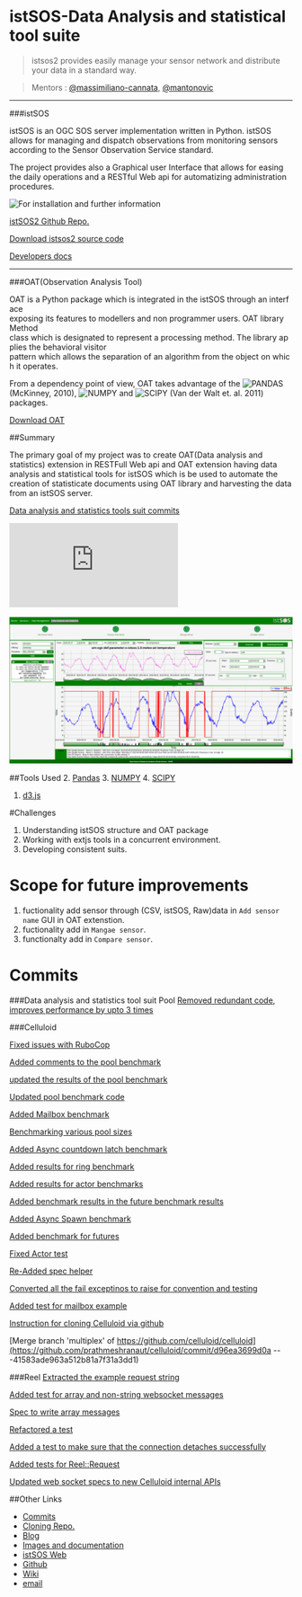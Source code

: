 # istSOS-Data Analysis and statistical tool suite 
> istsos2 provides easily manage your sensor network and distribute your data in a standard way.

>Mentors : [@massimiliano-cannata](https://github.com/massimiliano-cannata), [@mantonovic](https://github.com/mantonovic)


---
###istSOS

istSOS is an OGC SOS server implementation written in Python. istSOS allows for managing and dispatch observations from monitoring sensors according to the Sensor Observation Service standard.

The project provides also a Graphical user Interface that allows for easing the daily operations and a RESTful Web api for automatizing administration procedures.

![For installation and further information](http://istsos.org/)

[istSOS2 Github Repo.](https://github.com/istSOS/istsos2)

[Download istsos2 source code](https://sourceforge.net/projects/istsos/)

[Developers docs](http://istsos.org/en/latest/doc/#developers-docs)

---

###OAT(Observation Analysis Tool)

OAT is a Python package which is integrated in the istSOS through an interface exposing its features to modellers and non programmer users. OAT library Method class which is designated to represent a processing method. The library applies the behavioral visitor pattern which allows the separation of an algorithm from the object on which it operates.

From a dependency point of view, OAT takes advantage of the ![PANDAS](http://pandas.pydata.org/)(McKinney, 2010), ![NUMPY](http://www.numpy.org/) and ![SCIPY](https://www.scipy.org/) (Van der Walt et. al. 2011) packages.

[Download OAT](http://www.freewat.eu/)


##Summary

The primary goal of my project was to create OAT(Data analysis and statistics) extension in RESTFull Web api and OAT extension having data analysis and statistical tools for istSOS which is be used to automate the creation of statisticate documents using OAT library and harvesting the data from an istSOS server.

[Data analysis and statistics tools suit commits](https://github.com/rahulworld/Data-analysis/commits/master)

![Implemented OAT methods](https://github.com/rahulworld/Data-analysis/blob/master/examples/README.md)

![OAT Extension](images/quality1.png)


##Tools Used
2. [Pandas](http://pandas.pydata.org/)
3. [NUMPY](http://www.numpy.org/)
4. [SCIPY](https://www.scipy.org/)
1. [d3.js](https://github.com/ruby-prof/ruby-prof)

#Challenges
1. Understanding istSOS structure and OAT package
2. Working with extjs tools in a concurrent environment.
3. Developing consistent suits.

# Scope for future improvements
1. fuctionality add sensor through (CSV, istSOS, Raw)data in `Add sensor name` GUI in OAT extenstion.
2. fuctionality add in `Mangae sensor`.
3. functionalty add in `Compare sensor`.

# Commits

###Data analysis and statistics tool suit Pool
[Removed redundant code, improves performance by upto 3 times](https://github.com/prathmeshranaut/celluloid-pool/commit/b4e42515cfe6095372ce436fd9a2a991b7f3ea5e)

###Celluloid

[Fixed issues with RuboCop](https://github.com/prathmeshranaut/celluloid/commit/8b0ebefaece96d4d00593c7ffca2d30d3d1b2dc8)

[Added comments to the pool benchmark](https://github.com/prathmeshranaut/celluloid/commit/8575b64d75416c39779d075ef51ed9c987d2f3f4)

[updated the results of the pool benchmark](https://github.com/prathmeshranaut/celluloid/commit/fb795163aa035ff8f29419f9134403555bbd6401)

[Updated pool benchmark code](https://github.com/prathmeshranaut/celluloid/commit/c5e50e28437c87079079051ad21d19e8abe5e70d)

[Added Mailbox benchmark](https://github.com/prathmeshranaut/celluloid/commit/1f185b3fbee9827bd9149d1f0b8741529aa24dc2)

[Benchmarking various pool sizes](https://github.com/prathmeshranaut/celluloid/commit/9d888c303502d2cfbb1ca449180e7d076e3057fb)

[Added Async countdown latch benchmark](https://github.com/prathmeshranaut/celluloid/commit/72787ac19d963c77e5d5cdd30bb2a6e4fd4ef910)

[Added results for ring benchmark](https://github.com/prathmeshranaut/celluloid/commit/792b50c500e01fc475da2cdb1aae2676b11d3851)

[Added results for actor benchmarks](https://github.com/prathmeshranaut/celluloid/commit/d954074714ac93321a13673ddc221920c1956887)

[Added benchmark results in the future benchmark results](https://github.com/prathmeshranaut/celluloid/commit/94811fe9a74b4ff4a7f901be9669e895b3a81b5e)

[Added Async Spawn benchmark](https://github.com/prathmeshranaut/celluloid/commit/92d19d38e4db1ad3465e74ad1f6bdb5cdf058d50)

[Added benchmark for futures](https://github.com/prathmeshranaut/celluloid/commit/bbe55e21999043392c3191de22b02892391d022a)

[Fixed Actor test](https://github.com/prathmeshranaut/celluloid/commit/94cacc6bb0d86f6426e02f46200af6f27a321589)

[Re-Added spec helper](https://github.com/prathmeshranaut/celluloid/commit/dec2e0a5239c2a1a15d2ceade4c5c8fc3bd86ac8)

[Converted all the fail exceptinos to raise for convention and testing](https://github.com/prathmeshranaut/celluloid/commit/b6e99e2a639034602d0a92e85de8b301c6ece1ba)

[Added test for mailbox example](https://github.com/prathmeshranaut/celluloid/commit/69eb36779170904c82d83069111e5de78f9453d9)

[Instruction for cloning Celluloid via github](https://github.com/prathmeshranaut/celluloid/commit/f403f59a5b2a671537bfa3af5a4069e3b0ac8ce5)

[Merge branch 'multiplex' of https://github.com/celluloid/celluloid](https://github.com/prathmeshranaut/celluloid/commit/d96ea3699d0a
---41583ade963a512b81a7f31a3dd1)

###Reel
[Extracted the example request string](https://github.com/prathmeshranaut/reel/commit/9a8ed5fb91935ab8c90c2f1f47b9194d30057ac9)

[Added test for array and non-string websocket messages](https://github.com/prathmeshranaut/reel/commit/bd7f592c4f54a8269b96aaaa031ffe737af2c511)

[Spec to write array messages](https://github.com/prathmeshranaut/reel/commit/ff9047a52c817fae4b2f1628d43530ea9d5e7606)

[Refactored a test](https://github.com/prathmeshranaut/reel/commit/1dfca6bcdd7ad9d986bc665b1648bb2eb87a1873)

[Added a test to make sure that the connection detaches successfully](https://github.com/prathmeshranaut/reel/commit/09afb91c1242bb1b7d74615bbb721c00242bfce0)

[Added tests for Reel::Request](https://github.com/prathmeshranaut/reel/commit/f36f4cf2e58d3314addbbc7a552a24f8c7cc1043)

[Updated web socket specs to new Celluloid internal APIs](https://github.com/prathmeshranaut/reel/commit/60e408ae0b31abd5ce757da4d4bc87e5a8bd3a2e)

##Other Links
* [Commits](https://github.com/rahulworld/Data-analysis/commits/master)
* [Cloning Repo.](https://github.com/istSOS/istsos2)
* [Blog](https://rahulworld.github.io/GSoC.html)
* [Images and documentation](https://github.com/rahulworld/Data-analysis/blob/master/examples/README.md)
* [istSOS Web](http://istsos.org/)
* [Github](https://github.com/rahulworld)
* [Wiki](https://wiki.osgeo.org/wiki/GSoC_17:_istSOS-Data_analysis_and_statistical_tools_suite)
* [email](rahulnitsxr@gmail.com)